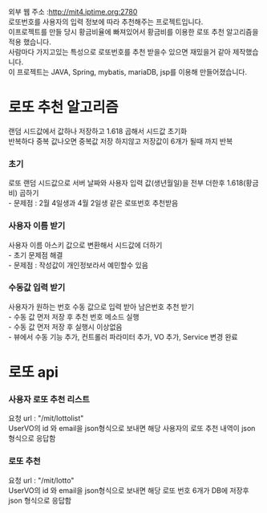 외부 웹 주소 :http://mit4.iptime.org:2780 <br>
로또번호를 사용자의 입력 정보에 따라 추천해주는 프로젝트입니다. <br>
이프로젝트를 만들 당시 황금비율에 빠져있어서 황금비를 이용한 로또 추천 알고리즘을 적용 했습니다. <br>
사람마다 가지고있는 특성으로 로또번호를 추천 받을수 있으면 재밌을거 같아 제작했습니다.<br>
이 프로젝트는 JAVA, Spring, mybatis, mariaDB, jsp를 이용해 만들어졌습니다.<br>

<h1> 로또 추천 알고리즘</h1>
랜덤 시드값에서 값하나 저장하고 1.618 곱해서 시드값 초기화 <br>
반복하다 중복 값나오면 중복값 저장 하지않고 저장값이 6개가 될때 까지 반복<br>
  <h3> 초기 </h3>
  로또 랜덤 시드값으로 서버 날짜와 사용자 입력 값(생년월일)을 전부 더한후 1.618(황금비) 곱하기 <br>
  - 문제점 : 2월 4일생과 4월 2일생 같은 로또번호 추천받음 <br>
  <h3> 사용자 이름 받기</h3>
  사용자 이름 아스키 값으로 변환해서 시드값에 더하기<br>
  - 초기 문제점 해결<br>
  - 문제점 : 작성값이 개인정보라서 예민할수 있음<br>
  <h3> 수동값 입력 받기</h3>
  사용자가 원하는 번호 수동 값으로 입력 받아 남은번호 추천 받기<br>
  - 수동 값 먼저 저장 후 추천 번호 메소드 실행 <br>
  - 수동 값 먼저 저장 후 실행시 이상없음 <br>
  - 뷰에서 수동 기능 추가, 컨트롤러 파라미터 추가, VO 추가, Service 변경 완료 <br>
 
<h1> 로또 api </h1>
<h3>사용자 로또 추천 리스트</h3>
요청 url : "/mit/lottolist" <br>
UserVO의 id 와 email을 json형식으로 보내면 해당 사용자의 로또 추천 내역이 json 형식으로 응답함<br>
<h3>로또 추천</h3>
요청 url : "/mit/lotto" <br>
UserVO의 id 와 email을 json형식으로 보내면 해당 로또 번호 6개가 DB에 저장후 json 형식으로 응답함<br>

  
